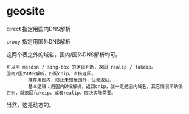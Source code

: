 # geosite

direct 指定用国内DNS解析

proxy 指定用国外DNS解析

这两个表之外的域名，国内/国外DNS解析均可。

    可以用 msodsn / sing-box 的逻辑判断，返回 realip / fakeip。  
    国内/国外DNS解析，匹配cnip，直接返回。  
            推荐用国内，防止未知是国外，优先返回。
            基本逻辑：用国内DNS解析，返回cnip，就一定是国内域名，其它情况不确保
    否则，就返回fakeip，或者realip。取决实际需要。
  
当然，这是动态的。
